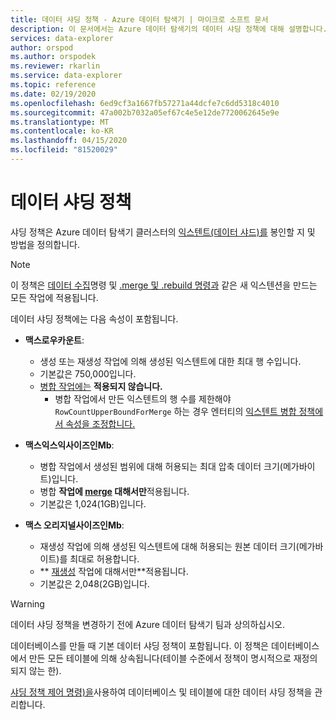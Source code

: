 ```yaml
---
title: 데이터 샤딩 정책 - Azure 데이터 탐색기 | 마이크로 소프트 문서
description: 이 문서에서는 Azure 데이터 탐색기의 데이터 샤딩 정책에 대해 설명합니다.
services: data-explorer
author: orspod
ms.author: orspodek
ms.reviewer: rkarlin
ms.service: data-explorer
ms.topic: reference
ms.date: 02/19/2020
ms.openlocfilehash: 6ed9cf3a1667fb57271a44dcfe7c6dd5318c4010
ms.sourcegitcommit: 47a002b7032a05ef67c4e5e12de7720062645e9e
ms.translationtype: MT
ms.contentlocale: ko-KR
ms.lasthandoff: 04/15/2020
ms.locfileid: "81520029"
---
```

# <a name="data-sharding-policy"></a>데이터 샤딩 정책

샤딩 정책은 Azure 데이터 탐색기 클러스터의 [익스텐트(데이터 샤드)를](../management/extents-overview.md) 봉인할 지 및 방법을 정의합니다.

> [!NOTE]
> 이 정책은 [데이터 수집](../management/data-ingestion/index.md)명령 및 [.merge 및 .rebuild 명령과](../management/extents-commands.md#merge-extents) 같은 새 익스텐션을 만드는 모든 작업에 적용됩니다.

데이터 샤딩 정책에는 다음 속성이 포함됩니다.

- **맥스로우카운트**:
    - 생성 또는 재생성 작업에 의해 생성된 익스텐트에 대한 최대 행 수입니다.
    - 기본값은 750,000입니다.
    - [병합 작업에는](mergepolicy.md) **적용되지 않습니다.**
        - 병합 작업에서 만든 익스텐트의 행 수를 제한해야 `RowCountUpperBoundForMerge` 하는 경우 엔터티의 [익스텐트 병합 정책에서 속성을 조정합니다.](mergepolicy.md)
- **맥스익스익사이즈인Mb**:
    - 병합 작업에서 생성된 범위에 대해 허용되는 최대 압축 데이터 크기(메가바이트)입니다.
    - 병합 **작업에 [merge](mergepolicy.md) 대해서만**적용됩니다.
    - 기본값은 1,024(1GB)입니다.

- **맥스 오리지널사이즈인Mb**:
    - 재생성 작업에 의해 생성된 익스텐트에 대해 허용되는 원본 데이터 크기(메가바이트)를 최대로 허용합니다.
    - ** [재생성](mergepolicy.md) 작업에 대해서만**적용됩니다.
    - 기본값은 2,048(2GB)입니다.

> [!WARNING]
> 데이터 샤딩 정책을 변경하기 전에 Azure 데이터 탐색기 팀과 상의하십시오.

데이터베이스를 만들 때 기본 데이터 샤딩 정책이 포함됩니다. 이 정책은 데이터베이스에서 만든 모든 테이블에 의해 상속됩니다(테이블 수준에서 정책이 명시적으로 재정의되지 않는 한).

[샤딩 정책 제어 명령)을](../management/sharding-policy.md)사용하여 데이터베이스 및 테이블에 대한 데이터 샤딩 정책을 관리합니다.
 
